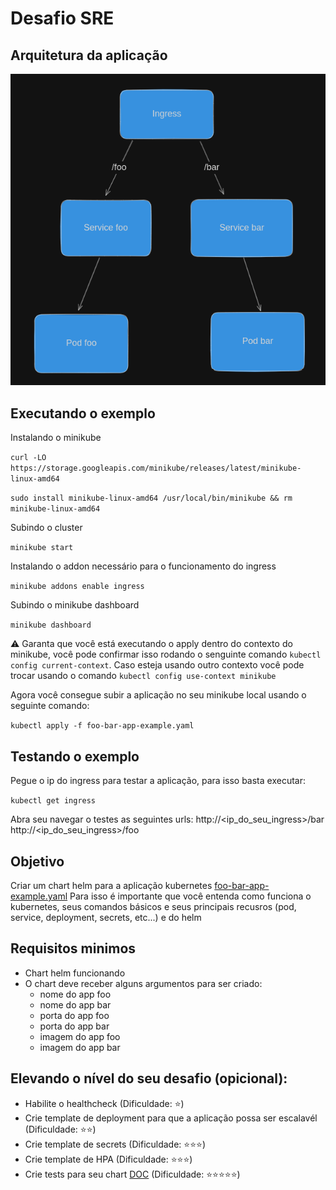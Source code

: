 # Desafio SRE

## Arquitetura da aplicação
[![Arquitetura app foo bar](foo-bar-app-arch.png)](https://github.com/user-attachments/assets/e02f4ec1-8b04-4138-99b6-c5dba0c18296)

## Executando o exemplo
Instalando o minikube

`curl -LO https://storage.googleapis.com/minikube/releases/latest/minikube-linux-amd64`

`sudo install minikube-linux-amd64 /usr/local/bin/minikube && rm minikube-linux-amd64`

Subindo o cluster

`minikube start`

Instalando o addon necessário para o funcionamento do ingress

`minikube addons enable ingress`

Subindo o minikube dashboard

`minikube dashboard`

:warning: Garanta que você está executando o apply dentro do contexto do minikube, você pode confirmar isso rodando o senguinte comando `kubectl config current-context`. Caso esteja usando outro contexto você pode trocar usando o comando `kubectl config use-context minikube`

Agora você consegue subir a aplicação no seu minikube local usando o seguinte comando:

`kubectl apply -f foo-bar-app-example.yaml`

## Testando o exemplo
Pegue o ip do ingress para testar a aplicação, para isso basta executar:

`kubectl get ingress`

Abra seu navegar o testes as seguintes urls:
http://<ip_do_seu_ingress>/bar
http://<ip_do_seu_ingress>/foo


## Objetivo
Criar um chart helm para a aplicação kubernetes [foo-bar-app-example.yaml](foo-bar-app-example.yaml)
Para isso é importante que você entenda como funciona o kubernetes, seus comandos básicos e seus principais recusros (pod, service, deployment, secrets, etc...) e do helm 

## Requisitos minimos
* Chart helm funcionando
* O chart deve receber alguns argumentos para ser criado: 
    * nome do app foo
    * nome do app bar
    * porta do app foo
    * porta do app bar
    * imagem do app foo 
    * imagem do app bar

## Elevando o nível do seu desafio (opicional):
* Habilite o healthcheck (Dificuldade: :star:)
* Crie template de deployment para que a aplicação possa ser escalavél (Dificuldade: :star::star:)
* Crie template de secrets (Dificuldade: :star::star::star:)
* Crie template de HPA (Dificuldade: :star::star::star:)
* Crie tests para seu chart [DOC](https://helm.sh/docs/topics/chart_tests/) (Dificuldade: :star::star::star::star::star:)


